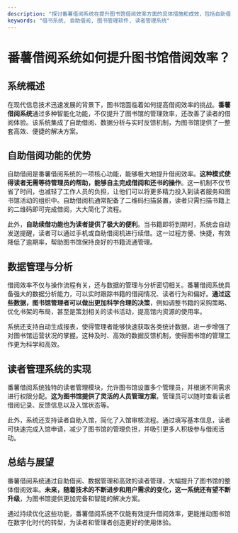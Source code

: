 ```yaml
---
description: "探讨番薯借阅系统在提升图书馆借阅效率方面的具体措施和成效，包括自助借阅、读者管理等功能。"
keywords: "借书系统, 自助借阅, 图书管理软件, 读者管理系统"
---
```

# 番薯借阅系统如何提升图书馆借阅效率？

## 系统概述

在现代信息技术迅速发展的背景下，图书馆面临着如何提高借阅效率的挑战。**番薯借阅系统**通过多种智能化功能，不仅提升了图书馆的管理效率，还改善了读者的借阅体验。该系统集成了自助借阅、数据分析与实时反馈机制，为图书馆提供了一整套高效、便捷的解决方案。

## 自助借阅功能的优势

自助借阅是番薯借阅系统的一项核心功能，能够极大地提升借阅效率。**这种模式使得读者无需等待管理员的帮助，能够自主完成借阅和还书的操作**。这一机制不仅节省了时间，也减轻了工作人员的负担，让他们可以将更多精力投入到读者服务和图书馆活动的组织中。自助借阅机通常配备了二维码扫描装置，读者只需扫描书籍上的二维码即可完成借阅，大大简化了流程。

此外，**自助续借功能也为读者提供了极大的便利**。当书籍即将到期时，系统会自动发送提醒，读者可以通过手机或自助借阅机进行续借。这一过程方便、快捷，有效降低了逾期率，帮助图书馆保持良好的书籍流通管理。

## 数据管理与分析

借阅效率不仅与操作流程有关，还与数据的管理与分析密切相关。番薯借阅系统具备强大的数据分析能力，可以实时跟踪书籍的借阅情况、读者行为和偏好。**通过这些数据，图书馆管理者可以做出更加科学合理的决策**，例如调整书籍的采购策略、优化书架的布局，甚至是策划相关的读书活动，提高馆内资源的使用率。

系统还支持自动生成报表，使得管理者能够快速获取各类统计数据，进一步增强了对图书馆运营状况的掌握。这种及时、高效的数据反馈机制，使得图书馆的管理工作更为科学和高效。

## 读者管理系统的实现

番薯借阅系统独特的读者管理模块，允许图书馆设置多个管理员，并根据不同需求进行权限分配。**这为图书馆提供了灵活的人员管理方案**，管理员可以随时查看读者借阅记录、反馈信息以及入馆状态等。

此外，系统还支持读者自助入馆，简化了入馆审核流程。通过填写基本信息，读者可快速完成入馆申请，减少了图书馆的管理负担，并吸引更多人积极参与借阅活动。

## 总结与展望

番薯借阅系统通过自助借阅、数据管理和高效的读者管理，大幅提升了图书馆的整体借阅效率。**未来，随着技术的不断进步和用户需求的变化，这一系统还有望不断升级**，为图书馆提供更加完备和智能的解决方案。

通过持续优化这些功能，番薯借阅系统不仅能有效提升借阅效率，更能推动图书馆在数字化时代的转型，为读者和管理者创造更好的使用体验。
